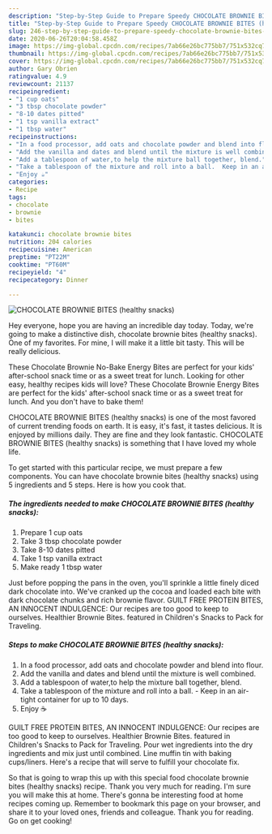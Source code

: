 ```yaml
---
description: "Step-by-Step Guide to Prepare Speedy CHOCOLATE BROWNIE BITES (healthy snacks)"
title: "Step-by-Step Guide to Prepare Speedy CHOCOLATE BROWNIE BITES (healthy snacks)"
slug: 246-step-by-step-guide-to-prepare-speedy-chocolate-brownie-bites-healthy-snacks
date: 2020-06-26T20:04:58.458Z
image: https://img-global.cpcdn.com/recipes/7ab66e26bc775bb7/751x532cq70/chocolate-brownie-bites-healthy-snacks-recipe-main-photo.jpg
thumbnail: https://img-global.cpcdn.com/recipes/7ab66e26bc775bb7/751x532cq70/chocolate-brownie-bites-healthy-snacks-recipe-main-photo.jpg
cover: https://img-global.cpcdn.com/recipes/7ab66e26bc775bb7/751x532cq70/chocolate-brownie-bites-healthy-snacks-recipe-main-photo.jpg
author: Gary Obrien
ratingvalue: 4.9
reviewcount: 21137
recipeingredient:
- "1 cup oats"
- "3 tbsp chocolate powder"
- "8-10 dates pitted"
- "1 tsp vanilla extract"
- "1 tbsp water"
recipeinstructions:
- "In a food processor, add oats and chocolate powder and blend into flour."
- "Add the vanilla and dates and blend until the mixture is well combined."
- "Add a tablespoon of water,to help the mixture ball together, blend."
- "Take a tablespoon of the mixture and roll into a ball.  Keep in an air-tight container for up to 10 days."
- "Enjoy ☕️"
categories:
- Recipe
tags:
- chocolate
- brownie
- bites

katakunci: chocolate brownie bites 
nutrition: 204 calories
recipecuisine: American
preptime: "PT22M"
cooktime: "PT60M"
recipeyield: "4"
recipecategory: Dinner

---
```



![CHOCOLATE BROWNIE BITES (healthy snacks)](https://img-global.cpcdn.com/recipes/7ab66e26bc775bb7/751x532cq70/chocolate-brownie-bites-healthy-snacks-recipe-main-photo.jpg)

Hey everyone, hope you are having an incredible day today. Today, we're going to make a distinctive dish, chocolate brownie bites (healthy snacks). One of my favorites. For mine, I will make it a little bit tasty. This will be really delicious.

These Chocolate Brownie No-Bake Energy Bites are perfect for your kids&#39; after-school snack time or as a sweet treat for lunch. Looking for other easy, healthy recipes kids will love? These Chocolate Brownie Energy Bites are perfect for the kids&#39; after-school snack time or as a sweet treat for lunch. And you don&#39;t have to bake them!

CHOCOLATE BROWNIE BITES (healthy snacks) is one of the most favored of current trending foods on earth. It is easy, it's fast, it tastes delicious. It is enjoyed by millions daily. They are fine and they look fantastic. CHOCOLATE BROWNIE BITES (healthy snacks) is something that I have loved my whole life.


To get started with this particular recipe, we must prepare a few components. You can have chocolate brownie bites (healthy snacks) using 5 ingredients and 5 steps. Here is how you cook that.

<!--inarticleads1-->

##### The ingredients needed to make CHOCOLATE BROWNIE BITES (healthy snacks):

1. Prepare 1 cup oats
1. Take 3 tbsp chocolate powder
1. Take 8-10 dates pitted
1. Take 1 tsp vanilla extract
1. Make ready 1 tbsp water


Just before popping the pans in the oven, you&#39;ll sprinkle a little finely diced dark chocolate into. We&#39;ve cranked up the cocoa and loaded each bite with dark chocolate chunks and rich brownie flavor. GUILT FREE PROTEIN BITES, AN INNOCENT INDULGENCE: Our recipes are too good to keep to ourselves. Healthier Brownie Bites. featured in Children&#39;s Snacks to Pack for Traveling. 

<!--inarticleads2-->

##### Steps to make CHOCOLATE BROWNIE BITES (healthy snacks):

1. In a food processor, add oats and chocolate powder and blend into flour.
1. Add the vanilla and dates and blend until the mixture is well combined.
1. Add a tablespoon of water,to help the mixture ball together, blend.
1. Take a tablespoon of the mixture and roll into a ball.  - Keep in an air-tight container for up to 10 days.
1. Enjoy ☕️


GUILT FREE PROTEIN BITES, AN INNOCENT INDULGENCE: Our recipes are too good to keep to ourselves. Healthier Brownie Bites. featured in Children&#39;s Snacks to Pack for Traveling. Pour wet ingredients into the dry ingredients and mix just until combined. Line muffin tin with baking cups/liners. Here&#39;s a recipe that will serve to fulfill your chocolate fix. 

So that is going to wrap this up with this special food chocolate brownie bites (healthy snacks) recipe. Thank you very much for reading. I'm sure you will make this at home. There's gonna be interesting food at home recipes coming up. Remember to bookmark this page on your browser, and share it to your loved ones, friends and colleague. Thank you for reading. Go on get cooking!
